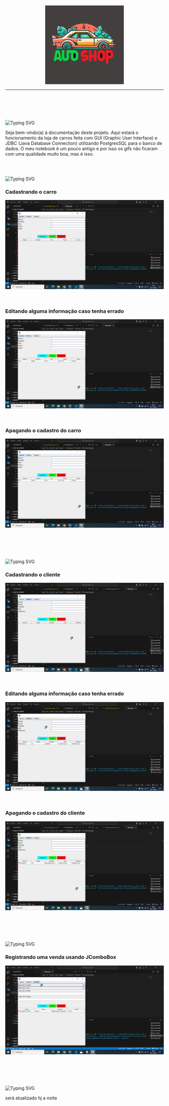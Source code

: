 <br>
<br>
<br>
<p align="center">
   <img src="logo.png" alt="logo" width=250px>
</p>

<hr>
<br>
<br><br><br>

<p align="left">
   <img src="https://readme-typing-svg.demolab.com?font=Fira+Code&weight=440&size=22&pause=1000&color=38F77CFF&center=false&vCenter=false&repeat=false&width=435&lines=Introdução 👋" alt="Typing SVG" /></a>
   <p>
      Seja bem-vindo(a) à documentação deste projeto. Aqui estará o funcionamento da loja de carros feita com GUI (Graphic User Interface) e JDBC (Java Database Connection) utilizando PostgresSQL para o banco de dados. O meu notebook é um pouco antigo e por isso os gifs não ficaram com uma qualidade muito boa, mas é isso.
   </p>
</p> <br><br>

<p align="left">
   <img src="https://readme-typing-svg.demolab.com?font=Fira+Code&weight=440&size=22&pause=1000&color=38F77CFF&center=false&vCenter=false&repeat=false&width=435&lines=Cadastro de Carros 🚗" alt="Typing SVG" /></a>
   <p>
      <h3>Cadastrando o carro</h3>
     <img src="gifs/gif1.gif">
      <br><br><br>
      <h3>Editando alguma informação caso tenha errado</h3>
      <img src="gifs/gif2.gif">
      <br><br><br>
      <h3>Apagando o cadastro do carro</h3>
      <img src="gifs/gif3.gif">
      <br><br><br>
   </p>
</p> <br><br>

<p align="left">
   <img src="https://readme-typing-svg.demolab.com?font=Fira+Code&weight=440&size=22&pause=1000&color=38F77CFF&center=false&vCenter=false&repeat=false&width=435&lines=Cadastro de Clientes 🧑" alt="Typing SVG" /></a>
   <p>
      <h3>Cadastrando o cliente</h3>
     <img src="gifs/gif4.gif">
      <br><br><br>
      <h3>Editando alguma informação caso tenha errado</h3>
      <img src="gifs/gif5.gif">
      <br><br><br>
      <h3>Apagando o cadastro do cliente</h3>
      <img src="gifs/gif6.gif">
      <br><br><br>
   </p>
</p> <br><br>

<p align="left">
   <img src="https://readme-typing-svg.demolab.com?font=Fira+Code&weight=440&size=22&pause=1000&color=38F77CFF&center=false&vCenter=false&repeat=false&width=435&lines=Registro de Vendas 💸" alt="Typing SVG" /></a>
   <p>
      <h3>Registrando uma venda usando JComboBox</h3>
     <img src="gifs/gif7.gif">
      <br><br><br>
   </p>
</p> <br><br>

<p align="left">
   <img src="https://readme-typing-svg.demolab.com?font=Fira+Code&weight=440&size=22&pause=1000&color=38F77CFF&center=false&vCenter=false&repeat=false&width=435&lines=Maiores Dificuldades 👋" alt="Typing SVG" /></a>
   <p>
    será atualizado hj a noite
   </p>
</p> <br><br>
